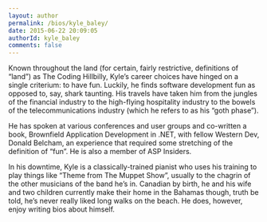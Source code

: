 ```yaml
---
layout: author
permalink: /bios/kyle_baley/
date: 2015-06-22 20:09:05
authorId: kyle_baley
comments: false
---
```


Known throughout the land (for certain, fairly restrictive, definitions of “land”) as The Coding Hillbilly, Kyle’s career choices have hinged on a single criterium: to have fun. Luckily, he finds software development fun as opposed to, say, shark taunting. His travels have taken him from the jungles of the financial industry to the high-flying hospitality industry to the bowels of the telecommunications industry (which he refers to as his “goth phase”).

He has spoken at various conferences and user groups and co-written a book, Brownfield Application Development in .NET, with fellow Western Dev, Donald Belcham, an experience that required some stretching of the definition of “fun”. He is also a member of ASP Insiders.

In his downtime, Kyle is a classically-trained pianist who uses his training to play things like “Theme from The Muppet Show”, usually to the chagrin of the other musicians of the band he’s in. Canadian by birth, he and his wife and two children currently make their home in the Bahamas though, truth be told, he’s never really liked long walks on the beach. He does, however, enjoy writing bios about himself.
